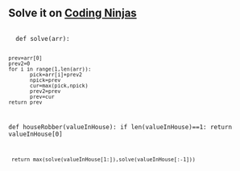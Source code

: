 <h2>Solve it on <a href="https://www.naukri.com/code360/problems/house-robber-ii_839733?utm_source=striver&utm_medium=website&utm_campaign=a_zcoursetuf&leftPanelTabValue=SUBMISSION">Coding Ninjas</a> </h2>
<code>
  def solve(arr):
  
    prev=arr[0]
    prev2=0
    for i in range(1,len(arr)):
           pick=arr[i]+prev2
           npick=prev
           cur=max(pick,npick)
           prev2=prev
           prev=cur
    return prev
  
def houseRobber(valueInHouse):
     if len(valueInHouse)==1:
         return valueInHouse[0]

     return max(solve(valueInHouse[1:]),solve(valueInHouse[:-1]))

</code>
